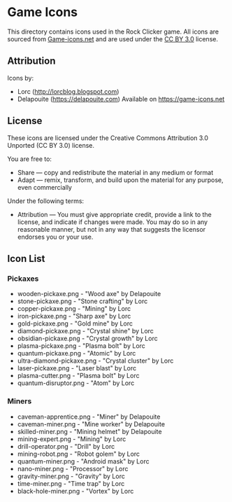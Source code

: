 # Game Icons

This directory contains icons used in the Rock Clicker game. All icons are sourced from [Game-icons.net](https://game-icons.net/) and are used under the [CC BY 3.0](https://creativecommons.org/licenses/by/3.0/) license.

## Attribution

Icons by:
- Lorc (http://lorcblog.blogspot.com)
- Delapouite (https://delapouite.com)
Available on https://game-icons.net

## License

These icons are licensed under the Creative Commons Attribution 3.0 Unported (CC BY 3.0) license.

You are free to:
- Share — copy and redistribute the material in any medium or format
- Adapt — remix, transform, and build upon the material for any purpose, even commercially

Under the following terms:
- Attribution — You must give appropriate credit, provide a link to the license, and indicate if changes were made. You may do so in any reasonable manner, but not in any way that suggests the licensor endorses you or your use.

## Icon List

### Pickaxes
- wooden-pickaxe.png - "Wood axe" by Delapouite
- stone-pickaxe.png - "Stone crafting" by Lorc
- copper-pickaxe.png - "Mining" by Lorc
- iron-pickaxe.png - "Sharp axe" by Lorc
- gold-pickaxe.png - "Gold mine" by Lorc
- diamond-pickaxe.png - "Crystal shine" by Lorc
- obsidian-pickaxe.png - "Crystal growth" by Lorc
- plasma-pickaxe.png - "Plasma bolt" by Lorc
- quantum-pickaxe.png - "Atomic" by Lorc
- ultra-diamond-pickaxe.png - "Crystal cluster" by Lorc
- laser-pickaxe.png - "Laser blast" by Lorc
- plasma-cutter.png - "Plasma bolt" by Lorc
- quantum-disruptor.png - "Atom" by Lorc

### Miners
- caveman-apprentice.png - "Miner" by Delapouite
- caveman-miner.png - "Mine worker" by Delapouite
- skilled-miner.png - "Mining helmet" by Delapouite
- mining-expert.png - "Mining" by Lorc
- drill-operator.png - "Drill" by Lorc
- mining-robot.png - "Robot golem" by Lorc
- quantum-miner.png - "Android mask" by Lorc
- nano-miner.png - "Processor" by Lorc
- gravity-miner.png - "Gravity" by Lorc
- time-miner.png - "Time trap" by Lorc
- black-hole-miner.png - "Vortex" by Lorc 